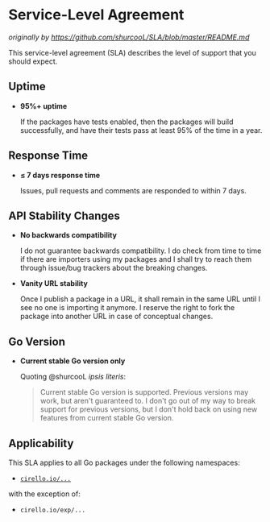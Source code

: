 Service-Level Agreement
=======================

*originally by https://github.com/shurcooL/SLA/blob/master/README.md*

This service-level agreement (SLA) describes the level of support that you should expect.

Uptime
------

-	**95%+ uptime**

	If the packages have tests enabled, then the packages will build successfully, and have their tests pass at least 95% of the time in a year.

Response Time
-------------

-	**≤ 7 days response time**

	Issues, pull requests and comments are responded to within 7 days.

API Stability Changes
---------------------

-	**No backwards compatibility**

	I do not guarantee backwards compatibility. I do check from time to time if there are importers using my packages and I shall try to reach them through issue/bug trackers about the breaking changes.

-	**Vanity URL stability**

	Once I publish a package in a URL, it shall remain in the same URL until I see no one is importing it anymore. I reserve the right to fork the package into another URL in case of conceptual changes.

Go Version
----------

-	**Current stable Go version only**

	Quoting @shurcooL _ipsis literis_:
	> Current stable Go version is supported. Previous versions may work, but aren't guaranteed to. I don't go out of my way to break support for previous versions, but I don't hold back on using new features from current stable Go version.

Applicability
-------------

This SLA applies to all Go packages under the following namespaces:

-	[`cirello.io/...`](https://cirello.io/...)

with the exception of:

-	`cirello.io/exp/...`